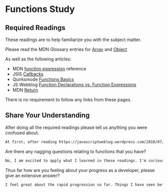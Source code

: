 # Functions Study

## Required Readings

These readings are to help familiarize you with the subject matter.

Please read the MDN Glossary entries for [Array](https://developer.mozilla.org/en-US/docs/Glossary/array) and [Object](https://developer.mozilla.org/en-US/docs/Glossary/Object)

As well as the following articles:

-   MDN [function expression](https://developer.mozilla.org/en-US/docs/Web/JavaScript/Reference/Operators/function) reference
-   JSIS [Callbacks](http://javascriptissexy.com/understand-javascript-callback-functions-and-use-them/)
-   Quirksmode [Functions Basics](http://www.quirksmode.org/js/function.html)
-   JS Webblog [Function Declarations vs. Function Expressions](https://javascriptweblog.wordpress.com/2010/07/06/function-declarations-vs-function-expressions/)
-   MDN [Return](https://developer.mozilla.org/en-US/docs/Web/JavaScript/Reference/Statements/return)

There is no requirement to follow any links from these pages.

## Share Your Understanding

After doing all the required readings please tell us anything you were confused about.

```md
At first, after reading https://javascriptweblog.wordpress.com/2010/07/06/function-declarations-vs-function-expressions/, I was confused about "hoisting." However, I re-read it, I was able to follow it. This also cleared up the pros and cons of declarations and expressions. I now feel more confident about that.
```

Are there any nagging questions relating to functions that you have?

```md
No, I am excited to apply what I learned in these readings. I'm curious to try implementing callback functions.
```

Thus far how are you feeling about your progress as a developer, please give
an extensive answer?

```md
I feel great about the rapid progression so far. Things I have seen before have become much clearer as well as learning new things. It's great being able to learn the newest aspects of Javascript.  
```

